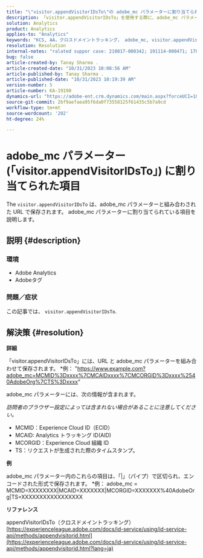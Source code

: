 ```yaml
---
title: "\"visitor.appendVisitorIDsTo\"の adobe_mc パラメーターに割り当てられた項目"
description: 「visitor.appendVisitorIDsTo」を使用する際に、adobe_mc パラメーターに割り当てられる項目を説明します。
solution: Analytics
product: Analytics
applies-to: "Analytics"
keywords: "KCS, AA，クロスドメイントラッキング， adobe_mc, visitor.appendVisitorIDsTo"
resolution: Resolution
internal-notes: "ralated suppor case: 210817-000342; 191114-000471; 170123-000011; 220408-000014"
bug: false
article-created-by: Tanay Sharma .
article-created-date: "10/31/2023 10:08:56 AM"
article-published-by: Tanay Sharma .
article-published-date: "10/31/2023 10:19:39 AM"
version-number: 5
article-number: KA-19190
dynamics-url: "https://adobe-ent.crm.dynamics.com/main.aspx?forceUCI=1&pagetype=entityrecord&etn=knowledgearticle&id=34b58e7a-d577-ee11-8179-6045bd006149"
source-git-commit: 2bf9aefaea95f6da0f73558125f61435c5b7a9cd
workflow-type: tm+mt
source-wordcount: '202'
ht-degree: 24%

---
```


# adobe_mc パラメーター (「visitor.appendVisitorIDsTo」) に割り当てられた項目


The `visitor.appendVisitorIDsTo` は、adobe_mc パラメーターと組み合わされた URL で保存されます。 adobe_mc パラメーターに割り当てられている項目を説明します。

## 説明 {#description}


### 環境

- Adobe Analytics
- Adobeタグ


### 問題／症状

この記事では、 `visitor.appendVisitorIDsTo`.


## 解決策 {#resolution}


<b>詳細</b>

「visitor.appendVisitorIDsTo」には、URL と adobe_mc パラメーターを組み合わせて保存されます。
\*例： &quot;https://www.example.com?adobe_mc=MCMID%3Dxxxx%7CMCAIDxxxx%7CMCORGID%3Dxxxx%2540AdobeOrg%7CTS%3Dxxxx&quot;

adobe_mc パラメーターには、次の情報が含まれます。

*訪問者のブラウザー設定によっては含まれない場合があることに注意してください。*

- MCMID：Experience Cloud ID（ECID）
- MCAID: Analytics トラッキング ID(AID)
- MCORGID：Experience Cloud 組織 ID
- TS：リクエストが生成された際のタイムスタンプ。


<b>例</b>

adobe_mc パラメーター内のこれらの項目は、「|」（パイプ）で区切られ、エンコードされた形式で保存されます。
\*例： adobe_mc = MCMID=XXXXXXXX|MCAID=XXXXXXX|MCORGID=XXXXXXX%40AdobeOrg|TS=XXXXXXXXXXXXXXXXX

<b>リファレンス</b>

appendVisitorIDsTo（クロスドメイントラッキング）
[https://experienceleague.adobe.com/docs/id-service/using/id-service-api/methods/appendvisitorid.html](https://experienceleague.adobe.com/docs/id-service/using/id-service-api/methods/appendvisitorid.html?lang=ja)
